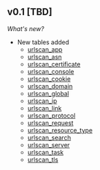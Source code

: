 ## v0.1 [TBD]

_What's new?_

- New tables added
  - [urlscan_app](https://hub.steampipe.io/plugins/turbot/urlscan/tables/urlscan_app)
  - [urlscan_asn](https://hub.steampipe.io/plugins/turbot/urlscan/tables/urlscan_asn)
  - [urlscan_certificate](https://hub.steampipe.io/plugins/turbot/urlscan/tables/urlscan_certificate)
  - [urlscan_console](https://hub.steampipe.io/plugins/turbot/urlscan/tables/urlscan_console)
  - [urlscan_cookie](https://hub.steampipe.io/plugins/turbot/urlscan/tables/urlscan_cookie)
  - [urlscan_domain](https://hub.steampipe.io/plugins/turbot/urlscan/tables/urlscan_domain)
  - [urlscan_global](https://hub.steampipe.io/plugins/turbot/urlscan/tables/urlscan_global)
  - [urlscan_ip](https://hub.steampipe.io/plugins/turbot/urlscan/tables/urlscan_ip)
  - [urlscan_link](https://hub.steampipe.io/plugins/turbot/urlscan/tables/urlscan_link)
  - [urlscan_protocol](https://hub.steampipe.io/plugins/turbot/urlscan/tables/urlscan_protocol)
  - [urlscan_request](https://hub.steampipe.io/plugins/turbot/urlscan/tables/urlscan_request)
  - [urlscan_resource_type](https://hub.steampipe.io/plugins/turbot/urlscan/tables/urlscan_resource_type)
  - [urlscan_search](https://hub.steampipe.io/plugins/turbot/urlscan/tables/urlscan_search)
  - [urlscan_server](https://hub.steampipe.io/plugins/turbot/urlscan/tables/urlscan_server)
  - [urlscan_task](https://hub.steampipe.io/plugins/turbot/urlscan/tables/urlscan_task)
  - [urlscan_tls](https://hub.steampipe.io/plugins/turbot/urlscan/tables/urlscan_tls)

